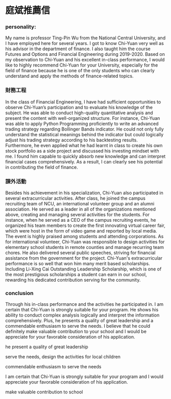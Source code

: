 # 庭斌推薦信

### personality:

My name is professor Ting-Pin Wu from the National Central University, and I have employed here for several years. I got to know Chi-Yuan very well as his advisor in the department of finance. I also taught him the course Futures and Options and Financial Engineering during 2019-2020. Based on my observation to Chi-Yuan and his excellent in-class performance, I would like to highly recommend Chi-Yuan for your University, especially for the field of finance because he is one of the only students who can clearly understand and apply the methods of finance-related topics. 

### 財務工程

In the class of Financial Engineering, I have had sufficient opportunities to observe Chi-Yuan’s participation and to evaluate his knowledge of the subject. He was able to conduct high-quality quantitative analysis and present the content with well-organized structure. For instance, Chi-Yuan was able to apply Python Programming proficiently to write an advanced trading strategy regarding Bollinger Bands indicator. He could not only fully understand the statistical meanings behind the indicator but could logically adjust his trading strategy according to his backtesting results. Furthermore, he even applied what he had learnt in class to create his own stock portfolio as a side project and discussed his investing mindset with me. I found him capable to quickly absorb new knowledge and can interpret financial cases comprehensively. As a result, I can clearly see his potential in contributing the field of finance.

### 課外活動

Besides his achievement in his specialization, Chi-Yuan also participated in several extracurricular activities. After class, he joined the campus recruiting team of NCU, an international volunteer group and an alumni association. He served as a leader in all of the organizations mentioned above, creating and managing several activities for the students. For instance, when he served as a CEO of the campus recruiting events, he organized his team members to create the first innovating virtual career fair, which were host in the form of video game and reported by local media. The event is highly praised among students and attending corporations.  As for international volunteer, Chi-Yuan was responsible to design activities for elementary school students in remote counties and manage recurring team chores. He also delivered several public speeches, striving for financial assistance from the government for the project. Chi-Yuan's extracurricular performance is so well that won him many merit based scholarships. Including Li-Xing Cai Outstanding Leadership Scholarship, which is one of the most prestigious scholarships a student can earn in our school, rewarding his dedicated contribution serving for the community.

### conclusion

Through his in-class performance and the activities he participated in. I am certain that Chi-Yuan is strongly suitable for your program. He shows his ability to conduct complex analysis logically and interpret the information comprehensively. Plus, he presents a quality of great leadership and a commendable enthusiasm to serve the needs. I believe that he could definitely make valuable contribution to your school and I would be appreciate for your favorable consideration of his application.

he present a quality of great leadership

serve the needs, design the activities for local children 

commendable enthusiasm to serve the needs

I am certain that Chi-Yuan is strongly suitable for your program and I would appreciate your favorable consideration of his application.

make valuable contribution to school